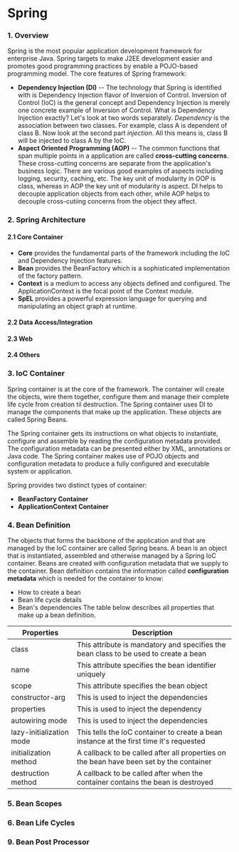 
# Spring

### 1. Overview
Spring is the most popular application development framework for enterprise Java. Spring targets to make J2EE development easier and promotes good programming practices by enable a POJO-based programming model. The core features of Spring framework:
* **Dependency Injection (DI)** -- The technology that Spring is identified with is Dependency Injection flavor of Inversion of Control. Inversion of Control (IoC) is the general concept and Dependency Injection is merely one concrete example of Inversion of Control. What is Dependency Injection exactly? Let's look at two words separately. *Dependency* is the association between two classes. For example, class A is dependent of class B. Now look at the second part *injection*. All this means is, class B will be injected to class A by the IoC.
* **Aspect Oriented Programming (AOP)** -- The common functions that span multiple points in a application are called **cross-cutting concerns**. These cross-cutting concerns are separate from the application's business logic. There are various good examples of aspects including logging, security, caching, etc. The key unit of modularity in OOP is class, whereas in AOP the key unit of modularity is aspect. DI helps to decouple application objects from each other, while AOP helps to decouple cross-cutiing concerns from the object they affect.


### 2. Spring Architecture
#### 2.1 Core Container
* **Core** provides the fundamental parts of the framework including the IoC and Dependency Injection features.
* **Bean** provides the BeanFactory which is a sophisticated implementation of the factory pattern.
* **Context** is a medium to access any objects defined and configured. The ApplicationContext is the focal point of the Context module.
* **SpEL** provides a powerful expression language for querying and manipulating an object graph at runtime.

#### 2.2 Data Access/Integration

#### 2.3 Web

#### 2.4 Others

### 3. IoC Container
Spring container is at the core of the framework. The container will create the objects, wire them together, configure them and manage their complete life cycle from creation til destruction. The Spring container uses DI to manage the components that make up the application. These objects are called Spring Beans.<br/>

The Spring container gets its instructions on what objects to instantiate, configure and assemble by reading the configuration metadata provided. The configuration metadata can be presented either by XML, annotations or Java code. The Spring container makes use of POJO objects and configuration metadata to produce a fully configured and executable system or application.<br/>

Spring provides two distinct types of container:
* **BeanFactory Container**
* **ApplicationContext Container**


### 4. Bean Definition
The objects that forms the backbone of the application and that are managed by the IoC container are called Spring beans. A bean is an object that is instantiated, assembled and otherwise managed by a Spring IoC container. Beans are created with configuration metadata that we supply to the container. Bean definition contains the information called **configuration metadata** which is needed for the container to know:
* How to create a bean
* Bean life cycle details
* Bean's dependencies
The table below describes all properties that make up a bean definition.

| Properties | Description |
| ----- | ----- |
| class | This attribute is mandatory and specifies the bean class to be used to create a bean |
| name | This attribute specifies the bean identifier uniquely |
| scope | This attribute specifies the bean object |
| constructor-arg | This is used to inject the dependencies |
| properties | This is used to inject the dependency |
| autowiring mode | This is used to inject the dependencies |
| lazy-initialization mode | This tells the IoC container to create a bean instance at the first time it's requested |
| initialization method | A callback to be called after all properties on the bean have been set by the container |
| destruction method | A callback to be called after when the container contains the bean is destroyed |



### 5. Bean Scopes



### 6. Bean Life Cycles


### 9. Bean Post Processor
